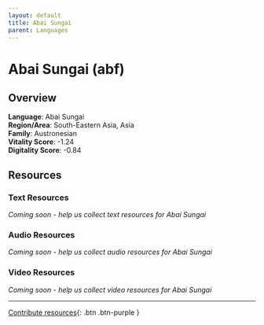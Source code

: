 ```yaml
---
layout: default
title: Abai Sungai
parent: Languages
---
```


# Abai Sungai (abf)

## Overview

**Language**: Abai Sungai  
**Region/Area**: South-Eastern Asia, Asia  
**Family**: Austronesian  
**Vitality Score**: -1.24  
**Digitality Score**: -0.84  

## Resources

### Text Resources
*Coming soon - help us collect text resources for Abai Sungai*

### Audio Resources
*Coming soon - help us collect audio resources for Abai Sungai*

### Video Resources
*Coming soon - help us collect video resources for Abai Sungai*

---

[Contribute resources](https://fairtrain.github.io/){: .btn .btn-purple }
